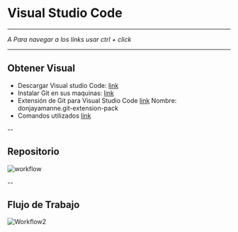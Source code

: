 Visual Studio Code
============
____

_A  Para navegar a los links usar ctrl + click_
___

## Obtener Visual
- Descargar Visual studio Code: [link](https://code.visualstudio.com)
- Instalar Git en sus maquinas: [link](https://git-scm.com)
- Extensión de Git para Visual Studio Code [link](https://marketplace.visualstudio.com/items?itemName=donjayamanne.git-extension-pack) Nombre: donjayamanne.git-extension-pack
- Comandos utilizados [link](Comandos.md)


--

## Repositorio
![workflow](https://user-images.githubusercontent.com/10679591/83679795-9965e480-a5a5-11ea-9992-6be3c0676e78.png)

--

## Flujo de Trabajo
![Workflow2](https://user-images.githubusercontent.com/10679591/83680032-fd88a880-a5a5-11ea-9f31-28841b2bc441.png)

